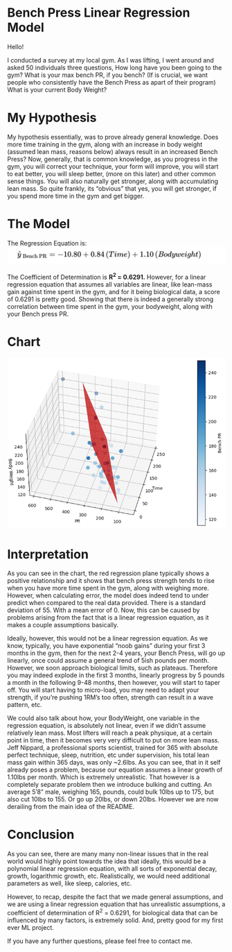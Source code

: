 # Bench Press Linear Regression Model
Hello!

I conducted a survey at my local gym. As I was lifting, I went around and asked 50 individuals three questions,
How long have you been going to the gym?
What is your max bench PR, if you bench? (If is crucial, we want people who consistently have the Bench Press as apart of their program)
What is your current Body Weight?

# My Hypothesis
My hypothesis essentially, was to prove already general knowledge. Does more time training in the gym, along with an increase in body weight (assumed lean mass, reasons below) 
always result in an increased Bench Press? Now, generally, that is common knowledge, as you progress in the gym, 
you will correct your technique, your form will improve, you will start to eat better, you will sleep better, (more on this later) and other common sense things. You will also naturally get stronger, along with accumulating lean mass.
So quite frankly, its “obvious” that yes, you will get stronger, if you spend more time in the gym and get bigger.

# The Model
The Regression Equation is:
![BenchPressRegEquation](LatexRendered.png)

The Coefficient of Determination is **R<sup>2</sup> = 0.6291.** 
However, for a linear regression equation that assumes all variables are linear, like lean-mass gain against time spent in the gym, and for it being biological data, a score of 0.6291 is pretty good. 
Showing that there is indeed a generally strong correlation between time spent in the gym, your bodyweight, along with your Bench press PR.

# Chart
![RegressionPlane](RegressionPlane.png)

# Interpretation 
As you can see in the chart, the red regression plane typically shows a positive relationship and it shows that bench press strength tends to rise when you have more time spent in the gym, along with weighing more. However, when calculating error, the model does indeed tend to under predict when compared to the real data provided. There is a standard deviation of 55. With a mean error of 0. Now, this can be caused by problems arising from the fact that is a linear regression equation, as it makes a couple assumptions basically.

Ideally, however, this would not be a linear regression equation. As we know, typically, you have exponential “noob gains” during your first 3 months in the gym, then for the next 2-4 years, your Bench Press, will go up linearly, once could assume a general trend of 5ish pounds per month. However, we soon approach biological limits, such as plateaus. Therefore you may indeed explode in the first 3 months, linearly progress by 5 pounds a month in the following 9-48 months, then however, you will start to taper off. You will start having to micro-load, you may need to adapt your strength, if you’re pushing 1RM’s too often, strength can result in a wave pattern, etc. 

We could also talk about how, your BodyWeight, one variable in the regression equation, is absolutely not linear, even if we didn’t assume relatively lean mass. Most lifters will reach a peak physique, at a certain point in time, then it becomes very very difficult to put on more lean mass. Jeff Nippard, a professional sports scientist, trained for 365 with absolute perfect technique, sleep, nutrition, etc under supervision, his total lean mass gain within 365 days, was only ~2.6lbs. As you can see, that in it self already poses a problem, because our equation assumes a linear growth of 1.10lbs per month. Which is extremely unrealistic. That however is a completely separate problem then we introduce bulking and cutting. An average 5’8” male, weighing 165, pounds, could  bulk 10lbs up to 175, but also cut 10lbs to 155. Or go up 20lbs, or down 20lbs. However we are now derailing from the main idea of the README. 

# Conclusion 
As you can see, there are many many non-linear issues that in the real world would highly point towards the idea that ideally, this would be a polynomial linear regression equation, with all sorts of exponential decay, growth, logarithmic growth, etc. Realistically, we would need additional parameters as well, like sleep, calories, etc.

However, to recap, despite the fact that we made general assumptions, and we are using a linear regression equation that has unrealistic assumptions, a coefficient of determination of R<sup>2</sup> = 0.6291, for biological data that can be influenced by many factors, is extremely solid. And, pretty good for my first ever ML project.

If you have any further questions, please feel free to contact me.
